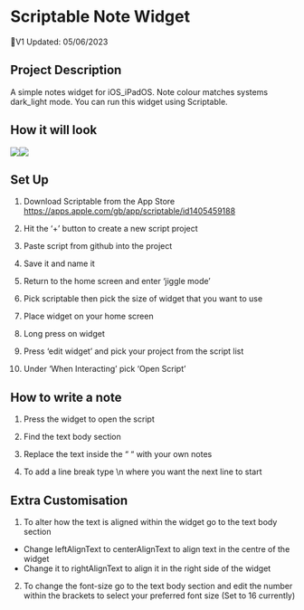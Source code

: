 # Scriptable Note Widget
🦆V1
     Updated: 05/06/2023

## Project Description
A simple notes widget for iOS_iPadOS. Note colour matches systems dark_light mode. You can run this widget using Scriptable.

## How it will look
![](Scriptable%20Note%20Widget/IMG_1521.jpeg)![](Scriptable%20Note%20Widget/IMG_1523.jpeg)

## Set Up
1. Download Scriptable from the App Store
https://apps.apple.com/gb/app/scriptable/id1405459188

2. Hit the ‘+’ button to create a new script project

3. Paste script from github into the project

4. Save it and name it
 
5. Return to the home screen and enter ‘jiggle mode’

6. Pick scriptable then pick the size of widget that you want to use

7. Place widget on your home screen

8. Long press on widget

9. Press ‘edit widget’ and pick your project from the script list

10. Under ‘When Interacting’ pick ‘Open Script’

## How to write a note
1. Press the widget to open the script

2. Find the text body section

3. Replace the text inside the “ “ with your own notes

4. To add a line break type \n where you want the next line to start

## Extra Customisation

1. To alter how the text is aligned within the widget go to the text body section
*  Change leftAlignText to centerAlignText to align text in the centre of the widget
* Change it to rightAlignText to align it in the right side of the widget

2. To change the font-size go to the text body section and edit the number within the brackets to select your preferred font size (Set to 16 currently)
